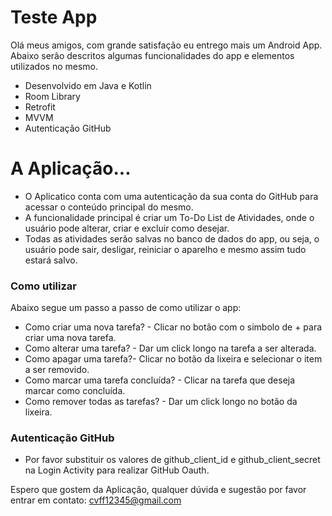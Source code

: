 # Teste App

Olá meus amigos, com grande satisfação eu entrego mais um Android App. Abaixo serão descritos algumas funcionalidades
do app e elementos utilizados no mesmo.

  - Desenvolvido em Java e Kotlin
  - Room Library
  - Retrofit
  - MVVM
  - Autenticação GitHub

# A Aplicação...

  - O Aplicatico conta com uma autenticação da sua conta do GitHub para acessar o conteúdo principal do mesmo.
  - A funcionalidade principal é criar um To-Do List de Atividades, onde o usuário pode alterar, criar e excluir como desejar.
  - Todas as atividades serão salvas no banco de dados do app, ou seja, o usuário pode sair, desligar, reiniciar o aparelho e mesmo assim tudo estará salvo.

### Como utilizar

Abaixo segue um passo a passo de como utilizar o app:

* Como criar uma nova tarefa? - Clicar no botão com o simbolo de + para criar uma nova tarefa.
* Como alterar uma tarefa? - Dar um click longo na tarefa a ser alterada.
* Como apagar uma tarefa?- Clicar no botão da lixeira e selecionar o item a ser removido.
* Como marcar uma tarefa concluída? - Clicar na tarefa que deseja marcar como concluída.
* Como remover todas as tarefas? - Dar um click longo no botão da lixeira.

### Autenticação GitHub

- Por favor substituir os valores de github_client_id e  github_client_secret na Login Activity para realizar GitHub Oauth.


Espero que gostem da Aplicação, qualquer dúvida e sugestão por favor entrar em contato: cvff12345@gmail.com
